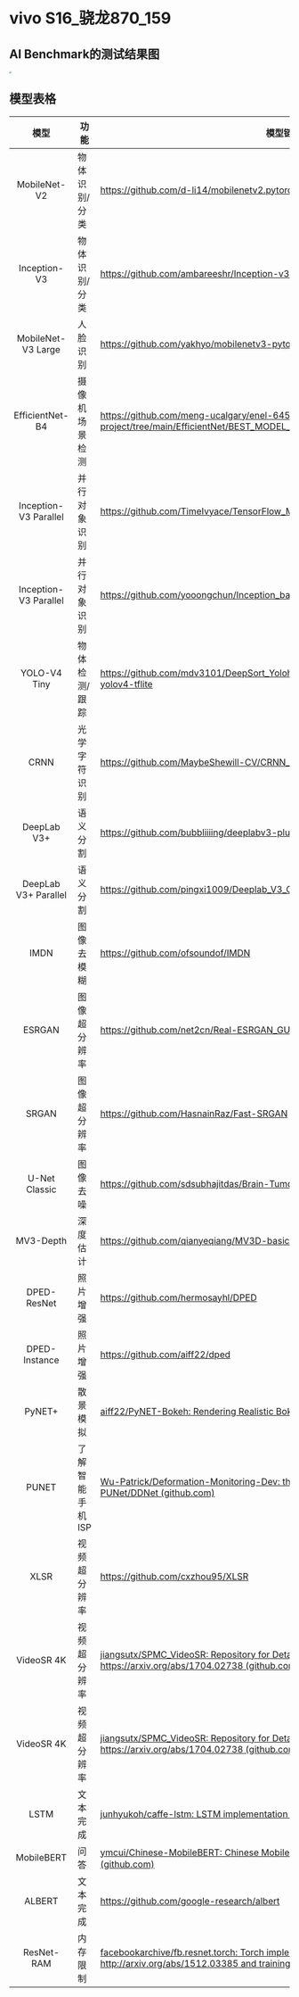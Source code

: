 # vivo S16_骁龙870_159

## AI Benchmark的测试结果图

<img src="https://cdn.jsdelivr.net/gh/wxdgithud/aaa@main/%E5%BE%AE%E4%BF%A1%E5%9B%BE%E7%89%87_20240306144438.jpg" style="zoom:25%;" />

## 模型表格

|         模型          | 功能             | 模型链接                                                     |
| :-------------------: | ---------------- | ------------------------------------------------------------ |
|     MobileNet-V2      | 物体识别/分类    | https://github.com/d-li14/mobilenetv2.pytorch                |
|     Inception-V3      | 物体识别/分类    | https://github.com/ambareeshr/Inception-v3-from-scratch      |
|  MobileNet-V3 Large   | 人脸识别         | https://github.com/yakhyo/mobilenetv3-pytorch                |
|    EfficientNet-B4    | 摄像机场景检测   | https://github.com/meng-ucalgary/enel-645-project/tree/main/EfficientNet/BEST_MODEL_B4 |
| Inception-V3 Parallel | 并行对象识别     | https://github.com/TimeIvyace/TensorFlow_Migration-learning_Inception-v3 |
| Inception-V3 Parallel | 并行对象识别     | https://github.com/yooongchun/Inception_based_CNN_model      |
|     YOLO-V4 Tiny      | 物体检测/跟踪    | https://github.com/mdv3101/DeepSort_Yolohttps://github.com/hunglc007/tensorflow-yolov4-tflite |
|         CRNN          | 光学字符识别     | https://github.com/MaybeShewill-CV/CRNN_Tensorflow           |
|      DeepLab V3+      | 语义分割         | https://github.com/bubbliiiing/deeplabv3-plus-pytorch        |
| DeepLab V3+ Parallel  | 语义分割         | https://github.com/pingxi1009/Deeplab_V3_Get_LicensePlate    |
|         IMDN          | 图像去模糊       | https://github.com/ofsoundof/IMDN                            |
|        ESRGAN         | 图像超分辨率     | https://github.com/net2cn/Real-ESRGAN_GUI                    |
|         SRGAN         | 图像超分辨率     | https://github.com/HasnainRaz/Fast-SRGAN                     |
|     U-Net Classic     | 图像去噪         | https://github.com/sdsubhajitdas/Brain-Tumor-Segmentation    |
|       MV3-Depth       | 深度估计         | https://github.com/qianyeqiang/MV3D-basic-version            |
|      DPED-ResNet      | 照片增强         | https://github.com/hermosayhl/DPED                           |
|     DPED-Instance     | 照片增强         | https://github.com/aiff22/dped                               |
|        PyNET+         | 散景模拟         | [aiff22/PyNET-Bokeh: Rendering Realistic Bokeh Images with PyNET (github.com)](https://github.com/aiff22/PyNET-Bokeh) |
|         PUNET         | 了解智能手机 ISP | [Wu-Patrick/Deformation-Monitoring-Dev: the source code for training and testing PUNet/DDNet (github.com)](https://github.com/Wu-Patrick/Deformation-Monitoring-Dev) |
|         XLSR          | 视频超分辨率     | https://github.com/cxzhou95/XLSR                             |
|      VideoSR 4K       | 视频超分辨率     | [jiangsutx/SPMC_VideoSR: Repository for Detail-revealing Deep Video Super-resolution https://arxiv.org/abs/1704.02738 (github.com)](https://github.com/jiangsutx/SPMC_VideoSR) |
|      VideoSR 4K       | 视频超分辨率     | [jiangsutx/SPMC_VideoSR: Repository for Detail-revealing Deep Video Super-resolution https://arxiv.org/abs/1704.02738 (github.com)](https://github.com/jiangsutx/SPMC_VideoSR) |
|         LSTM          | 文本完成         | [junhyukoh/caffe-lstm: LSTM implementation on Caffe (github.com)](https://github.com/junhyukoh/caffe-lstm) |
|      MobileBERT       | 问答             | [ymcui/Chinese-MobileBERT: Chinese MobileBERT（中文MobileBERT模型） (github.com)](https://github.com/ymcui/Chinese-MobileBERT) |
|        ALBERT         | 文本完成         | https://github.com/google-research/albert                    |
|      ResNet-RAM       | 内存限制         | [facebookarchive/fb.resnet.torch: Torch implementation of ResNet from http://arxiv.org/abs/1512.03385 and training scripts (github.com)](https://github.com/facebookarchive/fb.resnet.torch) |

